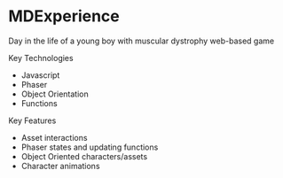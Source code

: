 # MDExperience
Day in the life of a young boy with muscular dystrophy web-based game

Key Technologies
 - Javascript
 - Phaser
 - Object Orientation
 - Functions

Key Features
 - Asset interactions
 - Phaser states and updating functions
 - Object Oriented characters/assets
 - Character animations
